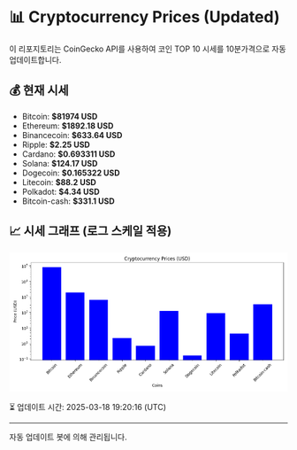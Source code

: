 
# 📊 Cryptocurrency Prices (Updated)

이 리포지토리는 CoinGecko API를 사용하여 코인 TOP 10 시세를 10분가격으로 자동 업데이트합니다.

## 💰 현재 시세
- Bitcoin: **$81974 USD**
- Ethereum: **$1892.18 USD**
- Binancecoin: **$633.64 USD**
- Ripple: **$2.25 USD**
- Cardano: **$0.693311 USD**
- Solana: **$124.17 USD**
- Dogecoin: **$0.165322 USD**
- Litecoin: **$88.2 USD**
- Polkadot: **$4.34 USD**
- Bitcoin-cash: **$331.1 USD**

## 📈 시세 그래프 (로그 스케일 적용)
![Crypto Prices](crypto_prices.png)

⏳ 업데이트 시간: 2025-03-18 19:20:16 (UTC)

---
자동 업데이트 봇에 의해 관리됩니다.
